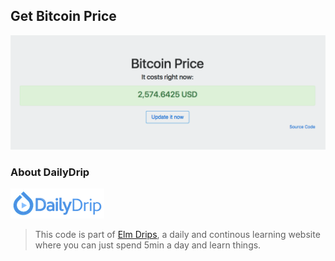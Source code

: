 ## Get Bitcoin Price

![](Screenshot.png)


### About DailyDrip
![DailyDrip](dailydrip.png)
>This code is part of [Elm
>Drips](https://www.dailydrip.com/topics/elm/), a daily and continous
>learning website where you can just spend 5min a day and learn things.
